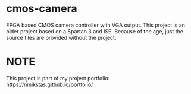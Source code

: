 # cmos-camera
FPGA based CMOS camera controller with VGA output.  This project is an older project based on a Spartan 3 and ISE.  Because of the age, just the source files are provided without the project.

# NOTE
This project is part of my project portfolio: https://nmikstas.github.io/portfolio/

